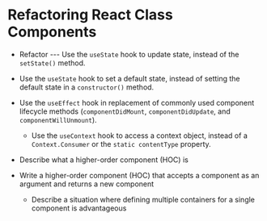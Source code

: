 # Refactoring React Class Components


* Refactor --- Use the `useState` hook to update state, instead of the `setState()` method.

* Use the `useState` hook to set a default state, instead of setting the default
  state in a `constructor()` method.


* Use the `useEffect` hook in replacement of commonly used component lifecycle
  methods (`componentDidMount`, `componentDidUpdate`, and
  `componentWillUnmount`).

  * Use the `useContext` hook to access a context object, instead of a
  `Context.Consumer` or the `static contentType` property.



* Describe what a higher-order component (HOC) is
* Write a higher-order component (HOC) that accepts a component as an argument
  and returns a new component

  * Describe a situation where defining multiple containers for a single component
  is advantageous
